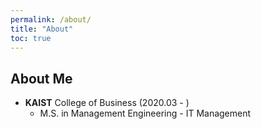 ```yaml
---
permalink: /about/
title: "About"
toc: true
---
```


## About Me
- __KAIST__ College of Business (2020.03 - )
  - M.S. in Management Engineering - IT Management
